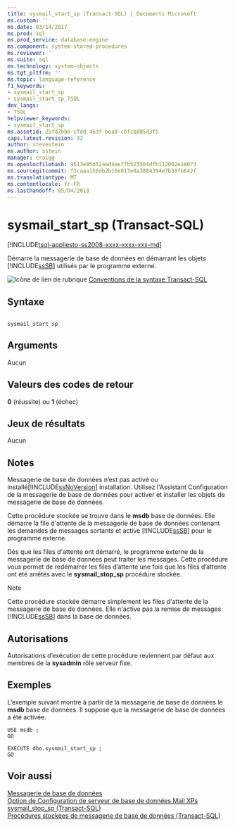 ```yaml
---
title: sysmail_start_sp (Transact-SQL) | Documents Microsoft
ms.custom: ''
ms.date: 03/14/2017
ms.prod: sql
ms.prod_service: database-engine
ms.component: system-stored-procedures
ms.reviewer: ''
ms.suite: sql
ms.technology: system-objects
ms.tgt_pltfrm: ''
ms.topic: language-reference
f1_keywords:
- sysmail_start_sp
- sysmail_start_sp_TSQL
dev_langs:
- TSQL
helpviewer_keywords:
- sysmail_start_sp
ms.assetid: 25fd7bb6-cfdd-463f-bea8-c6fcb805d3f5
caps.latest.revision: 32
author: stevestein
ms.author: sstein
manager: craigg
ms.openlocfilehash: 9513e95d52aed4ee7fb525504dfb112092e1807d
ms.sourcegitcommit: f1caaa156db2b16e817e0a3884394e7b30fb642f
ms.translationtype: MT
ms.contentlocale: fr-FR
ms.lasthandoff: 05/04/2018
---
```

# <a name="sysmailstartsp-transact-sql"></a>sysmail_start_sp (Transact-SQL)
[!INCLUDE[tsql-appliesto-ss2008-xxxx-xxxx-xxx-md](../../includes/tsql-appliesto-ss2008-xxxx-xxxx-xxx-md.md)]

  Démarre la messagerie de base de données en démarrant les objets [!INCLUDE[ssSB](../../includes/sssb-md.md)] utilisés par le programme externe.  
  
 ![Icône de lien de rubrique](../../database-engine/configure-windows/media/topic-link.gif "Icône lien de rubrique") [Conventions de la syntaxe Transact-SQL](../../t-sql/language-elements/transact-sql-syntax-conventions-transact-sql.md)  
  
## <a name="syntax"></a>Syntaxe  
  
```  
  
sysmail_start_sp  
```  
  
## <a name="arguments"></a>Arguments  
 Aucun  
  
## <a name="return-code-values"></a>Valeurs des codes de retour  
 **0** (réussite) ou **1** (échec)  
  
## <a name="result-sets"></a>Jeux de résultats  
 Aucun  
  
## <a name="remarks"></a>Notes  
 Messagerie de base de données n’est pas activé ou installé[!INCLUDE[ssNoVersion](../../includes/ssnoversion-md.md)] installation. Utilisez l'Assistant Configuration de la messagerie de base de données pour activer et installer les objets de messagerie de base de données.  
  
 Cette procédure stockée se trouve dans le **msdb** base de données. Elle démarre la file d'attente de la messagerie de base de données contenant les demandes de messages sortants et active [!INCLUDE[ssSB](../../includes/sssb-md.md)] pour le programme externe.  
  
 Dès que les files d'attente ont démarré, le programme externe de la messagerie de base de données peut traiter les messages. Cette procédure vous permet de redémarrer les files d’attente une fois que les files d’attente ont été arrêtés avec le **sysmail_stop_sp** procédure stockée.  
  
> [!NOTE]  
>  Cette procédure stockée démarre simplement les files d'attente de la messagerie de base de données. Elle n'active pas la remise de messages [!INCLUDE[ssSB](../../includes/sssb-md.md)] dans la base de données.  
  
## <a name="permissions"></a>Autorisations  
 Autorisations d’exécution de cette procédure reviennent par défaut aux membres de la **sysadmin** rôle serveur fixe.  
  
## <a name="examples"></a>Exemples  
 L’exemple suivant montre à partir de la messagerie de base de données le **msdb** base de données. Il suppose que la messagerie de base de données a été activée.  
  
```  
USE msdb ;  
GO  
  
EXECUTE dbo.sysmail_start_sp ;  
GO  
```  
  
## <a name="see-also"></a>Voir aussi  
 [Messagerie de base de données](../../relational-databases/database-mail/database-mail.md)   
 [Option de Configuration de serveur de base de données Mail XPs](../../database-engine/configure-windows/database-mail-xps-server-configuration-option.md)   
 [sysmail_stop_sp &#40;Transact-SQL&#41;](../../relational-databases/system-stored-procedures/sysmail-stop-sp-transact-sql.md)   
 [Procédures stockées de messagerie de base de données &#40;Transact-SQL&#41;](../../relational-databases/system-stored-procedures/database-mail-stored-procedures-transact-sql.md)  
  
  
